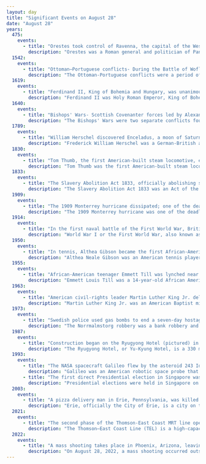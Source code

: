 ```yaml
---
layout: day
title: "Significant Events on August 28"
date: "August 28"
years:
  475:
    events:
      - title: "Orestes took control of Ravenna, the capital of the Western Roman Empire, forcing Emperor Julius Nepos to flee."
        description: "Orestes was a Roman general and politician of Pannonian ancestry. He joined the court of Attila the Hun in his native Pannonia, in which he reached a high position, becoming one of Attila's most trusted men. Orestes also held considerable influence in the late Western Roman Empire. His son Romulus Augustulus became Roman Emperor of the West."
  1542:
    events:
      - title: "Ottoman–Portuguese conflicts- During the Battle of Wofla, the Portuguese commander Cristóvão da Gama was captured by the Adal Sultanate and executed the next day."
        description: "The Ottoman-Portuguese conflicts were a period of conflict during the Ottoman–Portuguese confrontations and series of armed military encounters between the Portuguese Empire and the Ottoman Empire along with regional allies in and along the Indian Ocean, Persian Gulf, and Red Sea."
  1619:
    events:
      - title: "Ferdinand II, King of Bohemia and Hungary, was unanimously elected Holy Roman Emperor."
        description: "Ferdinand II was Holy Roman Emperor, King of Bohemia, Hungary, and Croatia from 1619 until his death in 1637. He was the son of Archduke Charles II of Inner Austria and Maria of Bavaria, who were devout Catholics. In 1590, when Ferdinand was 11 years old, they sent him to study at the Jesuits' college in Ingolstadt because they wanted to isolate him from the Lutheran nobles. A few months later, his father died, and he inherited Inner Austria–Styria, Carinthia, Carniola and smaller provinces. His cousin, Rudolf II, Holy Roman Emperor, who was the head of the Habsburg family, appointed regents to administer these lands."
  1640:
    events:
      - title: "Bishops' Wars- Scottish Covenanter forces led by Alexander Leslie defeated the English army near Newburn, England."
        description: "The Bishops' Wars were two separate conflicts fought in 1639 and 1640 between Scotland and England, with Scottish Royalists allied to England. They were the first of the Wars of the Three Kingdoms, which also include the First and Second English Civil Wars, the Irish Confederate Wars, and the 1650 to 1652 Anglo-Scottish War."
  1789:
    events:
      - title: "William Herschel discovered Enceladus, a moon of Saturn, during the first use of his new telescope which was then the largest in the world."
        description: "Frederick William Herschel was a German-British astronomer and composer. He frequently collaborated with his younger sister and fellow astronomer Caroline Herschel. Born in the Electorate of Hanover, William Herschel followed his father into the military band of Hanover, before emigrating to Britain in 1757 at the age of nineteen."
  1830:
    events:
      - title: "Tom Thumb, the first American-built steam locomotive, engaged in an impromptu race against a horse-drawn car in Maryland."
        description: "Tom Thumb was the first American-built steam locomotive to operate on a common-carrier railroad. It was designed and constructed by Peter Cooper in 1829 to convince owners of the newly formed Baltimore and Ohio Railroad (B&O) to use steam engines; it was not intended to enter revenue service. It is especially remembered as a participant in a legendary race with a horse-drawn car, which the horse won after Tom Thumb suffered a mechanical failure. However, the demonstration was successful, and the railroad committed to the use of steam locomotion and held trials in the following year for a working engine."
  1833:
    events:
      - title: "The Slavery Abolition Act 1833, officially abolishing slavery in most of the British Empire, received royal assent."
        description: "The Slavery Abolition Act 1833 was an Act of the Parliament of the United Kingdom, which abolished slavery in the British Empire by way of compensated emancipation. The Act was legislated by Whig Prime Minister Charles Grey, 2nd Earl Grey's reforming administration, and it was enacted by ordering the British government to purchase the freedom of all slaves in the British Empire, and by outlawing the further practice of slavery in the British Empire. The Act was repealed in 1998 as a part of a broader restructuring of English statute law, though slavery remains abolished."
  1909:
    events:
      - title: "The 1909 Monterrey hurricane dissipated; one of the deadliest Atlantic tropical cyclones on record, it killed an estimated 4,000 people throughout Mexico."
        description: "The 1909 Monterrey hurricane was one of the deadliest Atlantic tropical cyclones on record, killing an estimated 4,000 people throughout Mexico. Originating from a tropical storm east of the Leeward Islands on August 20, the storm tracked west-northwest, entering the Caribbean as a minimal hurricane the next day. After striking Hispaniola on August 23, the hurricane made another landfall in eastern Cuba before reentering the Caribbean. Once back over open water, the storm intensified into a Category 3 hurricane and moved across the northern tip of the Yucatán Peninsula. By August 26, the storm had emerged into the Gulf of Mexico as a weakened, but regrouping system. It attained its peak winds of 120 mph (195 km/h) that evening. Maintaining this intensity, the system made landfall in the Mexican state of Tamaulipas late on August 27 and rapidly dissipated the following afternoon."
  1914:
    events:
      - title: "In the first naval battle of the First World War, British ships ambushed a German naval patrol in the Heligoland Bight (pictured)."
        description: "World War I or the First World War, also known as the Great War, was a global conflict between two coalitions- the Allies and the Central Powers. Fighting took place mainly in Europe and the Middle East, as well as in parts of Africa and the Asia-Pacific, and in Europe was characterised by trench warfare; the widespread use of artillery, machine guns, and chemical weapons (gas); and the introductions of tanks and aircraft. World War I was one of the deadliest conflicts in history, resulting in an estimated 10 million military dead and more than 20 million wounded, plus some 10 million civilian dead from causes including genocide. The movement of large numbers of people was a major factor in the deadly Spanish flu pandemic."
  1950:
    events:
      - title: "In tennis, Althea Gibson became the first African-American woman to compete at the U.S. National Championships."
        description: "Althea Neale Gibson was an American tennis player and professional golfer, and one of the first Black athletes to cross the color line of international tennis. In 1956, she became the first African American to win a Grand Slam event. The following year she won both Wimbledon and the US Nationals, then won both again in 1958 and was voted Female Athlete of the Year by the Associated Press in both years. In all, she won 11 Grand Slam titles- five singles titles, five doubles titles, and one mixed doubles title. 'She is one of the greatest players who ever lived,' said Bob Ryland, a tennis contemporary and former coach of Venus and Serena Williams.'Martina [Navratilova] couldn't touch her. I think she'd beat the Williams sisters.' Gibson was inducted into the International Tennis Hall of Fame in 1971 and the International Women's Sports Hall of Fame in 1980. In the early 1960s, she also became the first Black player to compete in the Ladies Professional Golf Association."
  1955:
    events:
      - title: "African-American teenager Emmett Till was lynched near Money, Mississippi, for allegedly flirting with a white woman, energizing the nascent American civil rights movement."
        description: "Emmett Louis Till was a 14-year-old African American youth, who was abducted and lynched in Mississippi in 1955 after being accused of offending a white woman, Carolyn Bryant, in her family's grocery store. The brutality of his murder and the acquittal of his killers drew attention to the long history of violent persecution of African Americans in the United States. Till posthumously became an icon of the civil rights movement."
  1963:
    events:
      - title: "American civil-rights leader Martin Luther King Jr. delivered the speech 'I Have a Dream' during the March on Washington, calling for civil and economic rights and an end to racism in the United States."
        description: "Martin Luther King Jr. was an American Baptist minister, activist, and political philosopher who was one of the most prominent leaders in the civil rights movement from 1955 until his assassination in 1968. King advanced civil rights for people of color in the United States through the use of nonviolent resistance and nonviolent civil disobedience against Jim Crow laws and other forms of legalized discrimination."
  1973:
    events:
      - title: "Swedish police used gas bombs to end a seven-day hostage situation in Stockholm; during the incident the hostages had bonded with their captors, leading to the term Stockholm syndrome."
        description: "The Norrmalmstorg robbery was a bank robbery and hostage crisis that occurred at the Norrmalmstorg Square in Stockholm, Sweden, in August 1973 and was the first crime in Sweden to be covered by live television. It is best known as the origin of the term Stockholm syndrome."
  1987:
    events:
      - title: "Construction began on the Ryugyong Hotel (pictured) in Pyongyang, the tallest building in North Korea."
        description: "The Ryugyong Hotel, or Yu-Kyung Hotel, is a 330 m (1,080 ft) tall unfinished pyramid-shaped skyscraper in Pyongyang, North Korea. Its name is also one of the historical names for Pyongyang. The building has been planned as a mixed-use development, which would include a hotel."
  1993:
    events:
      - title: "The NASA spacecraft Galileo flew by the asteroid 243 Ida and took photographs that later revealed the first known asteroid moon (both pictured)."
        description: "Galileo was an American robotic space probe that studied the planet Jupiter and its moons, as well as the asteroids Gaspra and Ida. Named after the Italian astronomer Galileo Galilei, it consisted of an orbiter and an entry probe. It was delivered into Earth orbit on October 18, 1989, by Space Shuttle Atlantis, during STS-34. Galileo arrived at Jupiter on December 7, 1995, after gravitational assist flybys of Venus and Earth, and became the first spacecraft to orbit an outer planet."
      - title: "The first direct Presidential election in Singapore was held."
        description: "Presidential elections were held in Singapore on 28 August 1993. Following amendments to the Constitution in 1991, presidential elections since then are to be directly elected by citizens. Incumbent president Wee Kim Wee, who had been elected by Parliament in 1989, did not seek re-election."
  2003:
    events:
      - title: "A pizza delivery man in Erie, Pennsylvania, was killed during a complex bank robbery when a bomb that was locked around his neck exploded."
        description: "Erie, officially the City of Erie, is a city on the south shore of Lake Erie and the county seat of Erie County, Pennsylvania, United States. It is the fifth-most populous city in Pennsylvania and the most populous in Northwestern Pennsylvania with a population of 94,831 at the 2020 census. The two-county Erie metropolitan area had a population of 270,876 in 2020. Erie is about 80 miles (130 km) from Buffalo, 90 miles (140 km) from Cleveland, and 120 miles (190 km) from Pittsburgh."
  2021:
    events:
      - title: "The second phase of the Thomson-East Coast MRT line opens for service"
        description: "The Thomson–East Coast Line (TEL) is a high-capacity Mass Rapid Transit (MRT) line in Singapore. Coloured brown on the rail map, it is fully underground. When fully completed, the sixth line on the country's MRT network will serve 32 stations around 43 kilometres (27 mi) in length, becoming one of the world's longest driverless rapid transit lines. It runs along a combined north–south and east–west corridor, starting in the north at Woodlands town, passing through Upper Thomson and the towns of Ang Mo Kio and Bishan, heading south to the city-centre at Orchard Road and Marina Bay, subsequently heading eastwards along the eastern coast of the country through Kallang, Marine Parade and southern Bedok before ending at Upper East Coast."
  2022:
    events:
      - title: "A mass shooting takes place in Phoenix, Arizona, leaving 33 dead and 5 others injured."
        description: "On August 28, 2022, a mass shooting occurred outside of a Days Inn motel in Phoenix, Arizona. The perpetrator, Isaiah Steven Williams, a 24-year-old man wearing tactical equipment and armed with a rifle and explosive weapons, killed two people and wounded five others, including two police officers. A shootout ensued between the perpetrator and law enforcement before the incident ended when Williams committed suicide."
---
```

